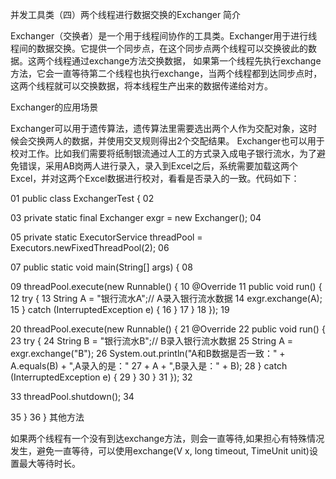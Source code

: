 并发工具类（四）两个线程进行数据交换的Exchanger
简介

Exchanger（交换者）是一个用于线程间协作的工具类。Exchanger用于进行线程间的数据交换。它提供一个同步点，在这个同步点两个线程可以交换彼此的数据。这两个线程通过exchange方法交换数据， 如果第一个线程先执行exchange方法，它会一直等待第二个线程也执行exchange，当两个线程都到达同步点时，这两个线程就可以交换数据，将本线程生产出来的数据传递给对方。

Exchanger的应用场景

Exchanger可以用于遗传算法，遗传算法里需要选出两个人作为交配对象，这时候会交换两人的数据，并使用交叉规则得出2个交配结果。
Exchanger也可以用于校对工作。比如我们需要将纸制银流通过人工的方式录入成电子银行流水，为了避免错误，采用AB岗两人进行录入，录入到Excel之后，系统需要加载这两个Excel，并对这两个Excel数据进行校对，看看是否录入的一致。代码如下：


01
public class ExchangerTest {
02

03
    private static final Exchanger<String> exgr = new Exchanger<String>();
04

05
    private static ExecutorService threadPool = Executors.newFixedThreadPool(2);
06

07
    public static void main(String[] args) {
08

09
        threadPool.execute(new Runnable() {
10
            @Override
11
            public void run() {
12
                try {
13
                    String A = "银行流水A";// A录入银行流水数据
14
                    exgr.exchange(A);
15
                } catch (InterruptedException e) {
16
                }
17
            }
18
        });
19

20
        threadPool.execute(new Runnable() {
21
            @Override
22
            public void run() {
23
                try {
24
                    String B = "银行流水B";// B录入银行流水数据
25
                    String A = exgr.exchange("B");
26
                    System.out.println("A和B数据是否一致：" + A.equals(B) + ",A录入的是："
27
                            + A + ",B录入是：" + B);
28
                } catch (InterruptedException e) {
29
                }
30
            }
31
        });
32

33
        threadPool.shutdown();
34

35
    }
36
}
其他方法

如果两个线程有一个没有到达exchange方法，则会一直等待,如果担心有特殊情况发生，避免一直等待，可以使用exchange(V x, long timeout, TimeUnit unit)设置最大等待时长。